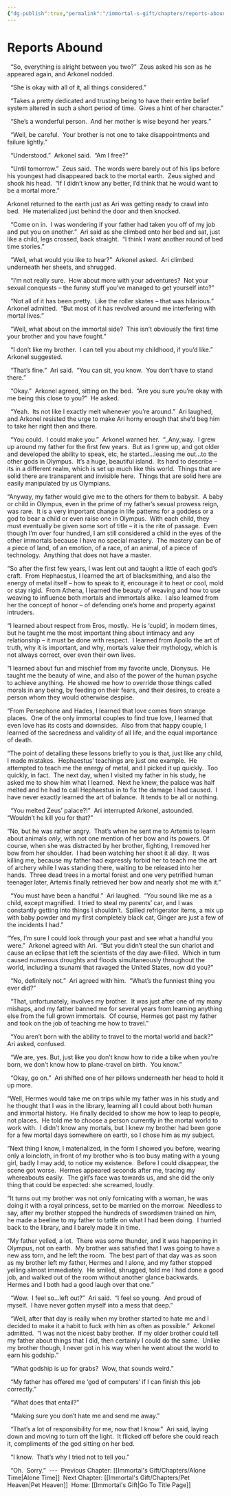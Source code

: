 ```yaml
---
{"dg-publish":true,"permalink":"/immortal-s-gift/chapters/reports-abound/"}
---
```


# Reports Abound

  “So, everything is alright between you two?”  Zeus asked his son as he appeared again, and Arkonel nodded.

  “She is okay with all of it, all things considered.”

  “Takes a pretty dedicated and trusting being to have their entire belief system altered in such a short period of time.  Gives a hint of her character.”

  “She’s a wonderful person.  And her mother is wise beyond her years.”

  “Well, be careful.  Your brother is not one to take disappointments and failure lightly.”

  “Understood.”  Arkonel said.  “Am I free?”

  “Until tomorrow.”  Zeus said.  The words were barely out of his lips before his youngest had disappeared back to the mortal earth.  Zeus sighed and shook his head.  “If I didn’t know any better, I’d think that he would want to be a mortal more.”

Arkonel returned to the earth just as Ari was getting ready to crawl into bed.  He materialized just behind the door and then knocked.

  “Come on in.  I was wondering if your father had taken you off of my job and put you on another.”  Ari said as she climbed onto her bed and sat, just like a child, legs crossed, back straight.  “I think I want another round of bed time stories.”

  “Well, what would you like to hear?”  Arkonel asked.  Ari climbed underneath her sheets, and shrugged.

  “I’m not really sure.  How about more with your adventures?  Not your sexual conquests – the funny stuff you’ve managed to get yourself into?”

  “Not all of it has been pretty.  Like the roller skates – that was hilarious.”  Arkonel admitted.  “But most of it has revolved around me interfering with mortal lives.”

  “Well, what about on the immortal side?  This isn’t obviously the first time your brother and you have fought.”

  “I don’t like my brother.  I can tell you about my childhood, if you’d like.”  Arkonel suggested.

  “That’s fine.”  Ari said.  “You can sit, you know.  You don’t have to stand there.”

  “Okay.”  Arkonel agreed, sitting on the bed.  “Are you sure you’re okay with me being this close to you?”  He asked.

  “Yeah.  Its not like I exactly melt whenever you’re around.”  Ari laughed, and Arkonel resisted the urge to make Ari horny enough that she’d beg him to take her right then and there.

  “You could.  I could make you.”  Arkonel warned her.  “_Any_way.  I grew up around my father for the first few years.  But as I grew up, and got older and developed the ability to speak, etc, he started…leasing me out…to the other gods in Olympus.  It’s a huge, beautiful island.  Its hard to describe – its in a different realm, which is set up much like this world.  Things that are solid there are transparent and invisible here.  Things that are solid here are easily manipulated by us Olympians.

“Anyway, my father would give me to the others for them to babysit.  A baby or child in Olympus, even in the prime of my father’s sexual prowess reign, was rare.  It is a very important change in life patterns for a goddess or a god to bear a child or even raise one in Olympus.  With each child, they must eventually be given some sort of title – it is the rite of passage.  Even though I’m over four hundred, I am still considered a child in the eyes of the other immortals because I have no special mastery.  The mastery can be of a piece of land, of an emotion, of a race, of an animal, of a piece of technology.  Anything that does not have a master.

“So after the first few years, I was lent out and taught a little of each god’s craft.  From Hephaestus, I learned the art of blacksmithing, and also the energy of metal itself – how to speak to it, encourage it to heat or cool, mold or stay rigid.  From Athena, I learned the beauty of weaving and how to use weaving to influence both mortals and immortals alike.  I also learned from her the concept of honor – of defending one’s home and property against intruders. 

“I learned about respect from Eros, mostly.  He is ‘cupid’, in modern times, but he taught me the most important thing about intimacy and any relationship – it must be done with respect.  I learned from Apollo the art of truth, why it is important, and why, mortals value their mythology, which is not always correct, over even their own lives.

“I learned about fun and mischief from my favorite uncle, Dionysus.  He taught me the beauty of wine, and also of the power of the human psyche to achieve anything.  He showed me how to override those things called morals in any being, by feeding on their fears, and their desires, to create a person whom they would otherwise despise.

“From Persephone and Hades, I learned that love comes from strange places.  One of the only immortal couples to find true love, I learned that even love has its costs and downsides.  Also from that happy couple, I learned of the sacredness and validity of all life, and the equal importance of death. 

“The point of detailing these lessons briefly to you is that, just like any child, I made mistakes.  Hephaestus’ teachings are just one example.  He attempted to teach me the energy of metal, and I picked it up quickly.  Too quickly, in fact.  The next day, when I visited my father in his study, he asked me to show him what I learned.  Next he knew, the palace was half melted and he had to call Hephaestus in to fix the damage I had caused.  I have never exactly learned the art of balance.  It tends to be all or nothing.

  “You melted Zeus’ palace?!”  Ari interrupted Arkonel, astounded.  “Wouldn’t he kill you for that?”

“No, but he was rather angry.  That’s when he sent me to Artemis to learn about animals _only_, with not one mention of her bow and its powers. Of course, when she was distracted by her brother, fighting, I removed her bow from her shoulder.  I had been watching her shoot it all day.  It was killing me, because my father had expressly forbid her to teach me the art of archery while I was standing there, waiting to be released into her hands.  Three dead trees in a mortal forest and one very petrified human teenager later, Artemis finally retrieved her bow and nearly shot me with it.”

  “You must have been a handful.”  Ari laughed.  “You sound like me as a child, except magnified.  I tried to steal my parents’ car, and I was constantly getting into things I shouldn’t.  Spilled refrigerator items, a mix up with baby powder and my first completely black cat, Ginger are just a few of the incidents I had.”

“Yes, I’m sure I could look through your past and see what a handful you were.”  Arkonel agreed with Ari.  “But you didn’t steal the sun chariot and cause an eclipse that left the scientists of the day awe-filled.  Which in turn caused numerous droughts and floods simultaneously throughout the world, including a tsunami that ravaged the United States, now did you?”

  “No, definitely not.”  Ari agreed with him.  “What’s the funniest thing you ever did?”

  “That, unfortunately, involves my brother.  It was just after one of my many mishaps, and my father banned me for several years from learning anything else from the full grown immortals.  Of course, Hermes got past my father and took on the job of teaching me how to travel.”

  “You aren’t born with the ability to travel to the mortal world and back?”  Ari asked, confused. 

  “We are, yes. But, just like you don’t know how to ride a bike when you’re born, we don’t know how to plane-travel on birth.  You know.”

  “Okay, go on.”  Ari shifted one of her pillows underneath her head to hold it up more.

“Well, Hermes would take me on trips while my father was in his study and he thought that I was in the library, learning all I could about both human and immortal history.  He finally decided to show me how to leap to people, not places.  He told me to choose a person currently in the mortal world to work with.  I didn’t know any mortals, but I knew my brother had been gone for a few mortal days somewhere on earth, so I chose him as my subject.

“Next thing I know, I materialized, in the form I showed you before, wearing only a loincloth, in front of my brother who is too busy mating with a young girl, badly I may add, to notice my existence.  Before I could disappear, the scene got worse.  Hermes appeared seconds after me, tracing my whereabouts easily.  The girl’s face was towards us, and she did the only thing that could be expected: she screamed, loudly.

“It turns out my brother was not only fornicating with a woman, he was doing it with a royal princess, set to be married on the morrow.  Needless to say, after my brother stopped the hundreds of swordsmen trained on him, he made a beeline to my father to tattle on what I had been doing.  I hurried back to the library, and I barely made it in time.

“My father yelled, a lot.  There was some thunder, and it was happening in Olympus, not on earth.  My brother was satisfied that I was going to have a new ass torn, and he left the room.  The best part of that day was as soon as my brother left my father, Hermes and I alone, and my father stopped yelling almost immediately.  He smiled, shrugged, told me I had done a good job, and walked out of the room without another glance backwards.  Hermes and I both had a good laugh over that one.”

  “Wow.  I feel so…left out?”  Ari said.  “I feel so young.  And proud of myself.  I have never gotten myself into a mess that deep.”

  “Well, after that day is really when my brother started to hate me and I decided to make it a habit to fuck with him as often as possible.”  Arkonel admitted.  “I was not the nicest baby brother.  If my older brother could tell my father about things that I did, then certainly I could do the same.  Unlike my brother though, I never got in his way when he went about the world to earn his godship.”

  “What godship is up for grabs?  Wow, that sounds weird.”

  “My father has offered me ‘god of computers’ if I can finish this job correctly.”

  “What does that entail?”

  “Making sure you don’t hate me and send me away.”

  “That’s a lot of responsibility for me, now that I know.”  Ari said, laying down and moving to turn off the light.  It flicked off before she could reach it, compliments of the god sitting on her bed.

  “I know.  That’s why I tried not to tell you.”

  “Oh.  Sorry.”
 ---
 Previous Chapter: [[Immortal's Gift/Chapters/Alone Time\|Alone Time]]
 Next Chapter: [[Immortal's Gift/Chapters/Pet Heaven\|Pet Heaven]]
 Home: [[Immortal's Gift\|Go To Title Page]]